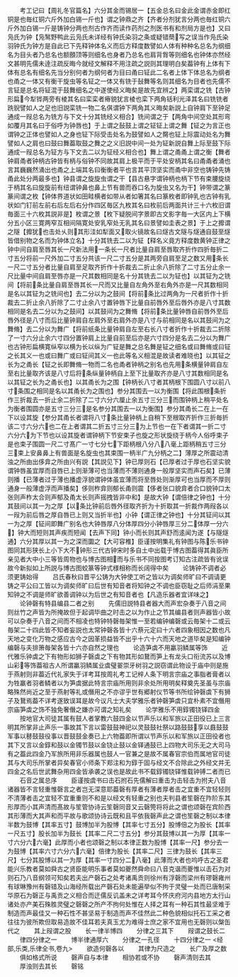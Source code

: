 <!-- { "loadSidebar": true } -->
　　考工记曰【周礼冬官篇名】六分其金而锡居一【五金总名曰金此金谓赤金即红铜是也毎红铜六斤外加白锡一斤也】谓之钟鼎之齐【齐者分剂犹言分两也毎红铜六斤外加白锡一斤是铸钟分两也剂古作齐而读作药剂之剂医书有和剂局方是也】又曰凫氏为钟【凫鹥野鸭此云凫氏未详经有钟氏染羽之条或疑错蕳写之误当作凫氏染羽钟氏为钟方是自此已下先释钟体名义而后方释度数譬如人体有种种名总名为纲细名为目头者乃总名也额顖顶等则细名也身者乃总名也肩背胷等则细名也钟体亦然经文甚明先儒未逹注疏反晦今就经文解释不用注疏之説则其理明白矣葢钟有上体有下体有总名有细名先当分别何者为纲何者为目曰甬曰钲此二名者上体下体总名为纲者也甬之一体又有衡干旋虫等名钲之一体又有铣于鼔舞等名则其细名为目者也先儒不言钲是总名将钲混于鼓舞细名之中遂使经义晦矣是故先宜辨之】两栾谓之铣【古钟形扁今犁铧两旁有棱其名曰栾栾者瘠貌犹言棱也栾下两角铦利光泽其名曰铣铣者跣貎譬如人之足也旧説栾铣一物二名倛谓钟下两角其义晦矣新説上自钟肩下至钟足通成一叚总名为铣方与下文十分其铣经义相合】铣间谓之于【两角中间空处其形弯如覆月其名曰于俗呼为钟唇也】于上谓之鼔鼓上谓之钲钲上谓之舞【钲之为言正也谓钟之正体也譬如人之身也钲下际受击处名为鼓譬如人之臋也钲上际震动处名为舞譬如人之肩也曰鼓曰舞葢取鼓之舞之之义旧説中间一处为钲新説自舞上际至鼓下际通成一叚总名为钲方与下文去二以为钲经义相合也】舞上谓之甬甬上谓之衡【舞者钟肩甬者钟柄古钟皆有柄与俗钟不同故其肩上极平而于平处安柄其名曰甬甬者涌也言其巍巍然涌出也甬之上端其名曰衡衡者平也言其平顶坚实而甬中非空也铸钟先铸甬此处分两最多也】钟县谓之旋旋虫谓之干【县古悬字谓钟柄也柄下节有束腰旋绕于柄其名曰旋旋前有纽谓钟鼻也鼻上节有兽而吞口名为旋虫又名为干】钟带谓之篆篆间谓之枚【钟体界道状如田畦横者如带从者如箸其名曰篆枚者即钟乳也古钟有乳状如门钉前左前右后左后右分作四区毎区九枚其名曰枚前后两面共计三十六枚旧谓毎面三十六枚其説非是】枚谓之景【枚下疑脱间字景即古文影字毎一大区内上下横分五小区三寛两窄互相间隔寛处安乳窄处无乳其名曰景譬如圭表之景】于上之攠谓之隧【攠犹也击处乆则其形洼如犁面又取火镜故名曰燧古文隧与燧通自鼓至燧皆借别物之名而为钟体立名】十分其铣去二以为钲【释名义竟方释度数黄钟正律之钟中间自肩至唇其长一尺新法用一条长一尺者比量自肩至唇取齐折作四折毎折二寸五分将前一尺外加二寸五分共该一尺二寸五分是其两旁自肩至足之数又用条长一尺二寸五分者比量自肩至足取齐折作十折裁去二折止余八折除了二寸五分止余一尺比量中间自肩至唇亦是一尺其数相同是名十分其铣去二以为钲也】以其钲为之铣间【将前条比量自肩至唇其长一尺而又比量自左角外至右角外亦是一尺其数相同是名以其钲为之铣间也】去二分以为之鼓间【将前条比过两角为一尺者折作十折裁去二折止余八折除了二寸止余八寸置钟唇下比量自前唇外至后唇外亦是八寸其数相同是名去二分以为之鼓间】以其鼓间为之舞脩【将前条比量钟唇自前唇外至后唇外径是八寸而后比量钟肩自左肩外至右肩外亦是八寸与前相同是名以其鼓间为之舞脩】去二分以为舞广【将前纸条比量钟肩自左至右长八寸者折作十折裁去二折除了一寸六分止余六寸四分置钟肩上比量自前至后亦是六寸四分是名去二分以为舞广也古钟形扁横寛纵窄以横为长以纵为广钲是舞之总名舞是钲之细名或曰舞脩或曰钲之长其义一也或曰舞广或曰钲间其义一也此等名义相混是故读者难晓也】以其钲之长为之甬长【钲之长即舞脩一物而二名也甬者钟柄之别名也先用条横量钟肩自左至右比量取齐该是八寸后将条纵量钟柄自上至下比量取齐亦是八寸其数相同是名以其钲之长为之甬长也】以其甬长为之围【钟柄长八寸者其柄根下围圆八寸以前八寸条围之相同是名以其甬长为之围也】参分其围去一以为衡围【将此围根条折作三折裁去一折止余二折除了二寸六分六厘止余五寸三分三而围钟柄上稍平处名为衡者围圆亦是五寸三分三是名参分其围去一以为衡围】参分其甬长二在上一在下以设其旋【参分其甬长者谓将八寸条比量钟柄上自稍下至根取齐折作三折毎折该二寸六分六也二在上者谓其二折五寸三分三为上节也一在下者谓其一折二寸六分六为下节也以设其旋者谓钟柄下节安束子也旋之形状旋绕于柄今人俗呼束子是也束子围圆一尺二寸髙广一寸七分七下距柄根八分八八毫上距柄稍五寸三分三束上安鼻鼻上有兽面是名旋虫也其束围一柄半广九分柄之二】薄厚之所震动清浊之所由出侈弇之所由兴有説【其説见下】钟已厚则石【已厚者过于厚也石坚实貌谓钟唇虽宜厚而自唇已上则渐薄可也当薄而不薄则通身一般厚坚实而声石矣】已薄则播【已薄者过于薄也播虚浮貌谓钟体虽宜薄而将至唇处则渐厚可也当厚而不厚则通身一般薄虚浮而声播矣】侈则柞弇则郁长甬则震【侈者张口貌弇者合口貌钟口太张则声柞太合则声郁及甬太长则声摇拽皆非中和】是故大钟【谓倍律之钟也】十分其鼓间以其一为之厚【以条比钟前后唇外径取齐折为十折取其一折裁作两叚各以一叚为前后唇之厚自唇已上则又当折半也】小钟【谓正律之钟也】十分其钲间以其一为之厚【钲间即舞广别名也大钟唇厚八分体厚四分小钟唇厚三分二体厚一分六】钟大而短则其声疾而短闻【去声下同】钟小而长则其声舒而逺闻为遂【与隧燧通】六分其厚以其一为之深而圜之【大可容椎】臣谨按明集礼有钟图与陈乐书钟图同其形狭长上小下大不钟形三代古钟宋时多自土中出载于博古图葢得其眞臣所亲见者大中小三等皆周物也与博古图相而与乐书不同按图考订知古注疏皆有讹误故今新拟如上所説与博古图蛟篆等钟式様相称而长阔得中矣
　　论铸钟不调者必须更铸始得
　　吕氏春秋曰晋平公铸为大钟使工听之皆以为调矣师旷曰不调请更铸之平公曰工皆以为调矣师旷曰后世有知音者将知钟之不调也臣窃耻之后师涓至果知钟之不调是师旷欲善调钟以为后世之有知音者也【凡造乐器者宜详味之】
　　论钟磬有特县编县二者之别
　　先儒旧説特县者器大而声宏杂奏于八音之间则丝竹之声皆为所掩故但于起调毕曲之时击之以为作止之节其编县者则声器皆小故可以杂奏于八音之间而不相凌也特钟特磬毎架惟一至若编钟编磬或云毎架十二或云毎架二十四此皆不知者妄説也太常钟磬各皆十六蔡元定曰十六者四象相因之数也凡天地之变化万物之感应古今之因革损益皆不出乎十六十六而天地之道毕矣是知编钟编磬与夫排箫毎架各皆十六亦自然之理也
　　论造笋虡不用臝羽鳞属等饰
　　近代雅乐钟虡之下有物形如狮子磬虡之下有物其形如鵞而笋上有龙头口衔流苏以及博山彩等饰葢祖古人所谓臝羽鳞属业虡璧翣崇牙树羽之説窃谓此物设于庙中则是施于燕射则非葢近代礼家失于详考耳按周礼考工记梓人条下明言宗庙之事脂者膏者以为牲臝者羽者鳞者以为笋虡据此特言宗庙所用则非余处所用明矣释奠先圣虽与宗庙略殊然尚近之至于燕射等礼或僭用之不亦谬乎世有郷射仪节等书所绘钟磬虡下有狮子及鵞焉葢不详考遂致误耳是故今议凡士大夫学雅乐者钟磬笋虡只宜朴素不宜僭用宗庙笋虡之饰不独免奢僭之嫌亦可谓之知礼矣
　　论学雅乐不用錞镯铙铎四金
　　按地官大司徒其属有鼓人者掌教六鼓四金以节声乐以和军旅以正田役已上三言明其所掌非止声乐一事故其下言以雷鼓鼓神祀以灵鼓鼓社祭以路鼓鼓享以鼖鼓鼓军事以鼛鼓鼓役事以晋鼓鼓金奏已上六物葢即所谓以节声乐以和军旅以正田役者也其下又言以金錞和鼓以金镯节鼓以金铙止鼓以金铎通鼓已上四物大司乐无之大司马有之葢此四金乃军旅所用非乐器属也鼓人一官兼之是故不属春官宗伯而属地官司徒其与大司乐所掌者异矣春官小师条下郑注和为錞于固与经文不合除此之外经文并无四金之名后世武舞杂用四金皆承袭之误也是故此书不载錞镯铙铎惟载钟镈二者而已
　　石音之属总序
　　臣谨按虞书曰击石拊石先儒解曰重击为击轻击为拊夫八音诸器皆不言轻重惟磬言之者岂无深意耶葢磬有厚者有薄者厚者击之宜重不宜轻轻则不清薄者击之宜轻不宜重重则不和是以经文有轻重之别也夫判县者笙磬在阼阶东其形厚而小其声清而髙故与笙管协诗云笙磬同音又云磬筦将将此之谓也颂磬在宾阶西其形薄而大其声和而平故与歌颂协诗云既和且平依我磬声此之谓也笙磬之制以本律半数为鼓博【其率五寸】鼓博加半为股博【其率七寸五分】股博倍之为股长【其率一尺五寸】股长加半为鼓长【其率二尺二寸五分】参分其鼓博以其一为厚【其率一寸六分六六毫】此厚而小者也颂磬之制以本律正数为股博【其率一尺】参分去一为鼓博【其率六寸六分六六毫】倍律为股长【其率二尺】三律为鼓长【其率三尺】七分其股博以其一为厚【其率一寸四分二八毫】此薄而大者也呜呼古之圣君能兴乐教者莫如舜古之贤臣能明乐事者莫如夔然舜命曰八音克谐而夔惟以击石为对则石乃八音纲领可知矣若夫出产磬石之处考诸禹贡则徐州有浮磬而梁州有璆磬雍州有球琳豫州有磬错及山海经所载出产磬石处未能遍举似不拘于灵璧一处而已唐制采华原石为磬正与禹贡之义相合而迂儒反讥盖未之详考耳今怀庆府河内县地方太行山诸处亦产美石殊胜灵璧之磬磬之所产不拘何处惟在人择之耳有一种石其性最坚难于制造而声最佳又一种石性不甚坚易于制造而声不佳然此二种色貌相似托石工采之者往往为彼所欺但取易造故不佳耳若夫真玉尤为难得士庶之家不宜用也无磬则以槃缶代之
　　其上叚谓之股
　　长一律半博四
　　分律之三其下
　　叚谓之鼓长二
　　律四分律之一
　　博半律通厚六
　　分律之一孔径
　　十四分律之一
<经部,乐类,乐律全书,卷九>
　　欲造何磬各以
　　其律为尺造之
　　长广及厚之数
　　俱如格式所说
　　磬声自与本律
　　相协若或不协
　　磬声清则去其
　　厚浊则去其长
　　磬铭
